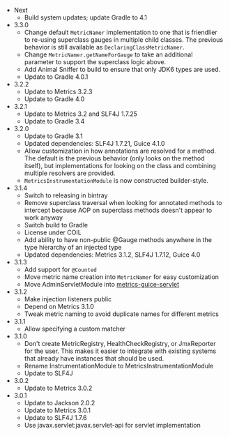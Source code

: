 - Next
    - Build system updates; update Gradle to 4.1
- 3.3.0
    - Change default `MetricNamer` implementation to one that is friendlier to re-using superclass gauges in multiple child classes. The previous behavior is still available as `DeclaringClassMetricNamer`.
    - Change `MetricNamer.getNameForGauge` to take an additional parameter to support the superclass logic above.
    - Add Animal Sniffer to build to ensure that only JDK6 types are used.
    - Update to Gradle 4.0.1
- 3.2.2
    - Update to Metrics 3.2.3
    - Update to Gradle 4.0
- 3.2.1
    - Update to Metrics 3.2 and SLF4J 1.7.25
    - Update to Gradle 3.4
- 3.2.0
    - Update to Gradle 3.1
    - Updated dependencies: SLF4J 1.7.21, Guice 4.1.0
    - Allow customization in how annotations are resolved for a method. The default is the previous behavior (only looks on the method itself), but implementations for looking on the class and combining multiple resolvers are provided.
    - `MetricsInstrumentationModule` is now constructed builder-style.
- 3.1.4
    - Switch to releasing in bintray
    - Remove superclass traversal when looking for annotated methods to intercept because AOP on superclass methods doesn't appear to work anyway
    - Switch build to Gradle
    - License under COIL
    - Add ability to have non-public @Gauge methods anywhere in the type hierarchy of an injected type
    - Updated dependencies: Metrics 3.1.2, SLF4J 1.7.12, Guice 4.0
- 3.1.3
    - Add support for `@Counted`
    - Move metric name creation into `MetricNamer` for easy customization
    - Move AdminServletModule into [metrics-guice-servlet](https://github.com/palominolabs/metrics-guice-servlet)
- 3.1.2
    - Make injection listeners public
    - Depend on Metrics 3.1.0
    - Tweak metric naming to avoid duplicate names for different metrics
- 3.1.1
    - Allow specifying a custom matcher
- 3.1.0
    - Don't create MetricRegistry, HealthCheckRegistry, or JmxReporter for the user. This makes it easier to integrate with existing systems that already have instances that should be used.
    - Rename InstrumentationModule to MetricsInstrumentationModule
    - Update to SLF4J
- 3.0.2
    - Update to Metrics 3.0.2
- 3.0.1
    - Update to Jackson 2.0.2
    - Update to Metrics 3.0.1
    - Update to SLF4J 1.7.6
    - Use javax.servlet:javax.servlet-api for servlet implementation
